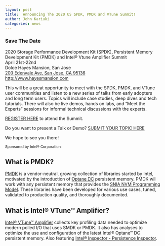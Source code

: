 ```yaml
---
layout: post
title:  Announcing The 2020 US SPDK, PMDK and VTune Summit!
author: John Kariuki
categories: news
---
```


<div class="well">
<h3>Save The Date</h3>
<p>
2020 Storage Performance Development Kit (SPDK), Persistent Memory Development
Kit (PMDK) and Intel® Vtune Amplifier Summit<br/>
April 21st-22nd<br/>
Dolce Hayes Mansion, San Jose<br/>
<a href="https://goo.gl/maps/mj9sYL9Un232">200 Edenvale Ave, San Jose, CA 95136</a><br/>
<a href="http://www.hayesmansion.com">http://www.hayesmansion.com</a>
</p>
</div>

This will be a great opportunity to meet with the SPDK, PMDK, and VTune user communities
and listen to a new series of talks from early adopters and long term users.
Topics will include case studies, deep dives and tech tutorials.
There will also be live demos, hands on labs, and “Meet the Experts”
sessions for informal technical discussions with the experts.

[REGISTER HERE](http://www.cvent.com/d/hhqlq6) to attend the Summit.

Do you want to present a Talk or Demo? [SUBMIT YOUR TOPIC HERE](https://docs.google.com/forms/d/e/1FAIpQLSceYED-J5I8CX9QgC1YKHrNkteZQX1zLkAGIv5gSXL-1kjYaQ/viewform?usp=sf_link) 

We hope to see you there!

<small>
Sponsored by Intel® Corporation
</small>

## What is PMDK?

[PMDK](https://pmem.io/pmdk) is a vendor-neutral, growing collection of
libraries started by Intel, motivated by the introduction of
[Optane DC](https://www.intel.com/content/www/us/en/architecture-and-technology/optane-dc-persistent-memory.html)
persistent memory. PMDK will work with any persistent memory that provides the
[SNIA NVM Programming Model](https://www.snia.org/sites/default/files/technical_work/final/NVMProgrammingModel_v1.2.pdf).
These libraries have been developed for various use cases, tuned, validated to
production quality, and thoroughly documented.

## What is Intel® VTune™ Amplifier?
[Intel® VTune™ Amplifier](https://software.intel.com/en-us/vtune) collects key
profiling data needed to optimize modern polled I/O that uses SMDK or PMDK.
It also has analyses to optimize the use and configuration of the latest
Intel® Optane™ DC persistent memory. Also featuring [Intel® Inspector - Persistence
Inspector](https://software.intel.com/en-us/articles/detect-persistent-memory-programming-errors-with-intel-inspector-persistence-inspector).

